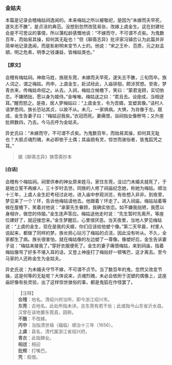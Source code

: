 <script type="text/javascript">
    var head = document.getElementsByTagName('head')[0];
    cssURL = '/public/liao.css';
    linkTag = document.createElement('link');
    linkTag.href = cssURL;
    linkTag.setAttribute('type','text/css');
    linkTag.setAttribute('rel','stylesheet');
    head.appendChild(linkTag);
</script>
### 金姑夫

本篇是记录会稽梅姑祠逸闻的。本来梅姑之所以被敬祀，是因为“未嫁而夫早死，遂矢志不醮”，是贞洁的典范。没想到忽然改弦易张，改嫁上虞金生。这在封建社会是不可思议的事情，所以蒲松龄感慨地说：“不嫁而守，不可谓不贞矣。为鬼数百年，而始易其操，抑何其无耻也！”但《聊斋志异》批评家冯镇峦认为此篇并非简单地记录逸闻，而是影射明末变节人士的。他说：“宋之王朴、范质，元之赵孟頫，明之危素，明季之钱谦益，皆梅姑类也。”

#### 【原文】
<section>
会稽有梅姑祠。神故马姓，族居东莞，未嫁而夫早死，遂矢志不醮，三旬而卒。族人词之，谓之梅姑。丙申，上虞金生，赴试经此，入庙徘徊，颇涉冥想。至夜，梦青衣来，传梅姑命招之。从去。入祠，梅姑立候檐下，笑曰：“蒙君宠顾，实切依恋。不嫌陋拙，愿以身为姬侍。”金唯唯。梅姑送之曰：“君且去。设座成，当相迓耳。”醒而怒之。是夜，居人梦梅姑曰：“上虞金生，令为吾婿，宜塑其像。”诘村人语梦悉同。族长恐玷其贞，以故不从。未几，一家俱病。大惧，为肖像于左。既成，金生告妻子曰：“梅姑迎我矣。”衣冠而死。妻痛恨，诣祠指女像秽骂；又升座批颊数四，乃去。今马氏呼为金姑夫。

异史氏曰：“未嫁而守，不可谓不贞矣。为鬼数百年，而始易其操，抑何其无耻也？大抵贞魂烈魄，未必即依于土偶；其庙貌有灵，惊世而骇俗者，皆鬼狐凭之耳。”

</section>

> 据《聊斋志异》铸雪斋抄本

#### [白话]
<aside>

会稽有个梅姑祠。祠里供奉的神女原来姓马，家住东莞，没过门未婚夫就死了，于是她立誓不再嫁人，三十岁时去世。同族的人修了祠庙纪念她，称她为梅姑。顺治十三年，上虞人金生赶考经过此地，进入庙中参观浏览，有些想入非非。到夜里，梦见来了一个丫环，告诉他梅姑请他去。他跟着丫环走了。进入祠庙，梅姑站着等候在屋檐下，笑着对他说：“承蒙先生眷顾，我确实依恋。如不嫌我拙陋，我愿以身相许，做您的侍姬。”金生连声答应。梅姑送他走时说：“先生暂时先离开。等座位建好了，就迎接您来。”金生梦醒后，心里很厌恶。当天夜里，当地人梦见梅姑说：“上虞的金生，现在是我的夫婿，你们应该给他塑个像。”第二天早晨，村里人说起来，都做了同样的梦。族长担心玷污了梅姑的贞洁，因此没有听从。不久，全家都生了病。族长很害怕，就在梅姑像的左边塑了一尊像。像塑好后，金生告诉妻子说：“梅姑来接我了。”穿好衣服便死了。金生的妻子痛恨梅姑，来到祠庙，指着梅姑像骂了好多不堪入耳的话，又登上神座打了梅姑好一顿嘴巴，这才离去。至今马家的人还称金生为金姑夫。

异史氏说：为未婚夫守节不嫁，不可谓不贞节。当了数百年的鬼，忽然又改变节操，这是何等的无耻呢？大体说来，贞魂烈魄，未必会依附于泥塑的偶像上，这座庙好像有些灵验，出了这样惊世骇俗的事，都是鬼狐在作怪罢了。

</aside>

> 【注释】  
<b>会稽</b>：地名。清绍兴府治所，即今浙江绍兴市。  
<b>东莞</b>：古地名，此处所指未详。古东莞有若干处；此或指今山东省沂水县。汉曾在该地置东莞县，因称。  
<b>不醮</b>：不改嫁。  
<b>丙申</b>：当指清世祖（福临）顺治十三年（1656）。  
<b>上虞</b>：县名，清代属浙江省绍兴府。  
<b>青衣</b>：此指婢女。  
<b>相迓</b>：相迎  
<b>批颊</b>：打嘴巴。  
<b>凭</b>：假借。  
